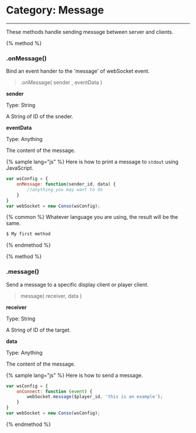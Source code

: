 # Category: Message
---

These methods handle sending message between server and clients.


{% method %}
### .onMessage()

Bind an event hander to the 'message' of webSocket event.

> .onMessage( sender , eventData )

__sender__

Type: String

A String of ID of the sneder.


__eventData__

Type: Anything

The content of the message.


{% sample lang="js" %}
Here is how to print a message to `stdout` using JavaScript.

```js
var wsConfig = {
    onMessage: function(sender_id, data) {
        //anything you may want to do
    }
}
var webSocket = new Conso(wsConfig);
```

{% common %}
Whatever language you are using, the result will be the same.

```bash
$ My first method
```
{% endmethod %}


{% method %}
### .message()

Send a message to a specific display client or player client.
>message( receiver, data )

__receiver__

Type: String

A String of ID of the target.

__data__

Type: Anything

The content of the message.


{% sample lang="js" %}
Here is how to send a message.

```js
var wsConfig = {
    onConnect: function (event) {
        webSocket.message($player_id, 'this is an example');
    }
}
var webSocket = new Conso(wsConfig);
```

{% endmethod %}
